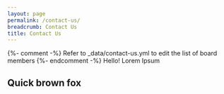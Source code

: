 ```yaml
---
layout: page
permalink: /contact-us/
breadcrumb: Contact Us
title: Contact Us
---
```


{%- comment -%} Refer to _data/contact-us.yml to edit the list of board members {%- endcomment -%}
Hello! Lorem Ipsum

## Quick brown fox